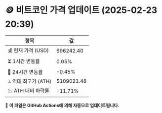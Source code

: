 # 🪙 비트코인 가격 업데이트 (2025-02-23 20:39)

| 항목                | 값 |
|--------------------|----------------|
| 💰 현재 가격 (USD) | $96242.40 |
| ⏳ 1시간 변동률    | 0.05% |
| 📆 24시간 변동률   | -0.45% |
| 🔝 역대 최고가 (ATH) | $109021.48 |
| 📉 ATH 대비 하락률 | -11.71% |

🔄 **이 파일은 GitHub Actions에 의해 자동으로 업데이트됩니다.**
